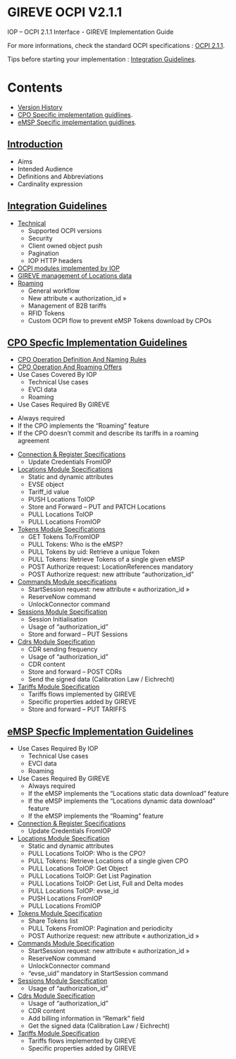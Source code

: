 # GIREVE OCPI V2.1.1
IOP – OCPI 2.1.1 Interface - GIREVE Implementation Guide

For more informations, check the standard OCPI specifications : [OCPI 2.1.1](https://github.com/ocpi/ocpi/tree/release-2.1.1-bugfixes#contents).

Tips before starting your implementation : [Integration Guidelines](integration_guidelines.md).

# Contents
- [Version History]()
- [CPO Specific implementation guidlines](cpo_edits.md).
- [eMSP Specific implementation guidlines](emsp_edits.md).

## [Introduction](introduction.md)
*  Aims
*  Intended Audience
*  Definitions and Abbreviations
*  Cardinality expression
  
## [ Integration Guidelines](integration_guidelines.md)
* [Technical](integration_guidelines.md#technical)
  - Supported OCPI versions
  - Security
  - Client owned object push
  - Pagination
  - IOP HTTP headers
* [OCPI modules implemented by IOP](integration_guidelines.md#ocpi-modules-implemented-by-iop)
* [GIREVE management of Locations data](integration_guidelines.md#gireve-management-of-locations-data)
* [Roaming](integration_guidelines.md#roaming)
  - General workflow
  - New attribute « authorization_id »
  - Management of B2B tariffs
  - RFID Tokens
  - Custom OCPI flow to prevent eMSP Tokens download by CPOs

## [CPO Specfic Implementation Guidelines](cpo_edits.md)
* [CPO Operation Definition And Naming Rules](cpo_registration.md/#cpo-operation-definition-and-naming-rules)
* [CPO Operation And Roaming Offers](cpo_registration.md/#cpo-operation-and-roaming-offers)
* Use Cases Covered By IOP
  - Technical Use cases
  - EVCI data
  - Roaming
*  Use Cases Required By GIREVE
  - Always required
  - If the CPO implements the “Roaming” feature
  - If the CPO doesn’t commit and describe its tariffs in a roaming agreement
* [Connection & Register Specifications](cpo_registration.md)
  - Update Credentials FromIOP
* [Locations Module Specifications](cpo_locations.md)
  - Static and dynamic attributes
  - EVSE object
  - Tariff_id value
  - PUSH Locations ToIOP
  - Store and Forward – PUT and PATCH Locations
  - PULL Locations ToIOP
  - PULL Locations FromIOP
* [Tokens Module Specifications](cpo_tokens.md)
  - GET Tokens To/FromIOP
  - PULL Tokens: Who is the eMSP?
  - PULL Tokens by uid: Retrieve a unique Token
  - PULL Tokens: Retrieve Tokens of a single given eMSP
  - POST Authorize request: LocationReferences mandatory
  - POST Authorize request: new attribute “authorization_id”
* [Commands Module specifications](cpo_commands.md)
  - StartSession request: new attribute « authorization_id »
  - ReserveNow command
  - UnlockConnector command
* [Sessions Module Specification](cpo_sessions.md)
  - Session Initialisation
  - Usage of “authorization_id”
  - Store and forward – PUT Sessions
* [Cdrs Module Specification](cpo_cdrs.md)
  - CDR sending frequency
  - Usage of “authorization_id”
  - CDR content
  - Store and forward – POST CDRs
  - Send the signed data (Calibration Law / Eichrecht)
* [Tariffs Module Specification](cpo_tariffs.md)
  - Tariffs flows implemented by GIREVE
  - Specific properties added by GIREVE
  - Store and forward – PUT TARIFFS


## [eMSP Specfic Implementation Guidelines](emsp_edits.md)
* Use Cases Required By IOP
  - Technical Use cases
  - EVCI data
  - Roaming
* Use Cases Required By GIREVE
  - Always required
  - If the eMSP implements the “Locations static data download” feature
  - If the eMSP implements the “Locations dynamic data download” feature
  - If the eMSP implements the “Roaming” feature
* [Connection & Register Specifications](emsp_registration.md)
  - Update Credentials FromIOP
* [Locations Module Specification](emsp_locations.md)
  - Static and dynamic attributes
  - PULL Locations ToIOP: Who is the CPO?
  - PULL Tokens: Retrieve Locations of a single given CPO
  - PULL Locations ToIOP: Get Object
  - PULL Locations ToIOP: Get List Pagination
  - PULL Locations ToIOP: Get List, Full and Delta modes
  - PULL Locations ToIOP: evse_id
  - PUSH Locations FromIOP
  - PULL Locations FromIOP
* [Tokens Module Specification](emsp_tokens.md)
  - Share Tokens list
  - PULL Tokens FromIOP: Pagination and periodicity
  - POST Authorize request: new attribute « authorization_id »
* [Commands Module Specification](emsp_commands.md)
  - StartSession request: new attribute « authorization_id »
  - ReserveNow command
  - UnlockConnector command
  - “evse_uid” mandatory in StartSession command
* [Sessions Module Specification](emsp_sessions.md)
  - Usage of “authorization_id”
* [Cdrs Module Specification](emsp_cdrs.md)
  - Usage of “authorization_id”
  - CDR content
  - Add billing information in “Remark” field
  - Get the signed data (Calibration Law / Eichrecht)
* [Tariffs Module Specification](emsp_tariffs.md)
  - Tariffs flows implemented by GIREVE
  - Specific properties added by GIREVE



